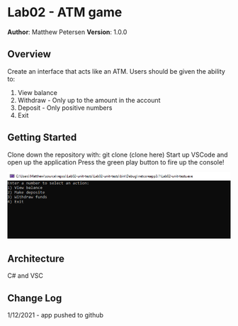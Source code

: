 # Lab02 - ATM game

**Author**: Matthew Petersen
**Version**: 1.0.0

## Overview
Create an interface that acts like an ATM. Users should be given the ability to:
1. View balance 
2. Withdraw - Only up to the amount in the account
3. Deposit - Only positive numbers
4. Exit

## Getting Started
Clone down the repository with: git clone (clone here)
Start up VSCode and open up the application
Press the green play button to fire up the console!

![image](1.PNG)

## Architecture
C# and VSC 

## Change Log
1/12/2021 - app pushed to github
